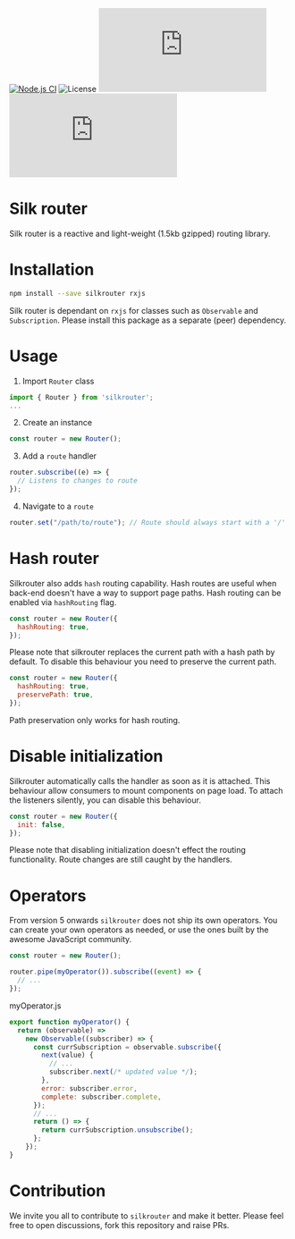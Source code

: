 [![Node.js CI](https://github.com/scssyworks/silkrouter/actions/workflows/node.js.yml/badge.svg)](https://github.com/scssyworks/silkrouter/actions/workflows/node.js.yml)
![License](https://img.shields.io/github/license/scssyworks/silkrouter)
![GitHub file size in bytes](https://img.shields.io/github/size/scssyworks/silkrouter/dist/esm/silkrouter.esm.min.js?label=minified)
![GitHub file size in bytes](https://img.shields.io/github/size/scssyworks/silkrouter/dist/esm/silkrouter.esm.js?label=unminified)

# Silk router

Silk router is a reactive and light-weight (1.5kb gzipped) routing library.

# Installation

```sh
npm install --save silkrouter rxjs
```

Silk router is dependant on `rxjs` for classes such as `Observable` and
`Subscription`. Please install this package as a separate (peer) dependency.

# Usage

1. Import `Router` class

```js
import { Router } from 'silkrouter';
...
```

2. Create an instance

```js
const router = new Router();
```

3. Add a `route` handler

```js
router.subscribe((e) => {
  // Listens to changes to route
});
```

4. Navigate to a `route`

```js
router.set("/path/to/route"); // Route should always start with a '/'
```

# Hash router

Silkrouter also adds `hash` routing capability. Hash routes are useful when
back-end doesn't have a way to support page paths. Hash routing can be enabled
via `hashRouting` flag.

```js
const router = new Router({
  hashRouting: true,
});
```

Please note that silkrouter replaces the current path with a hash path by
default. To disable this behaviour you need to preserve the current path.

```js
const router = new Router({
  hashRouting: true,
  preservePath: true,
});
```

Path preservation only works for hash routing.

# Disable initialization

Silkrouter automatically calls the handler as soon as it is attached. This
behaviour allow consumers to mount components on page load. To attach the
listeners silently, you can disable this behaviour.

```js
const router = new Router({
  init: false,
});
```

Please note that disabling initialization doesn't effect the routing
functionality. Route changes are still caught by the handlers.

# Operators

From version 5 onwards `silkrouter` does not ship its own operators. You can
create your own operators as needed, or use the ones built by the awesome
JavaScript community.

```js
const router = new Router();

router.pipe(myOperator()).subscribe((event) => {
  // ...
});
```

myOperator.js

```js
export function myOperator() {
  return (observable) =>
    new Observable((subscriber) => {
      const currSubscription = observable.subscribe({
        next(value) {
          // ...
          subscriber.next(/* updated value */);
        },
        error: subscriber.error,
        complete: subscriber.complete,
      });
      // ...
      return () => {
        return currSubscription.unsubscribe();
      };
    });
}
```

# Contribution

We invite you all to contribute to `silkrouter` and make it better. Please feel
free to open discussions, fork this repository and raise PRs.
